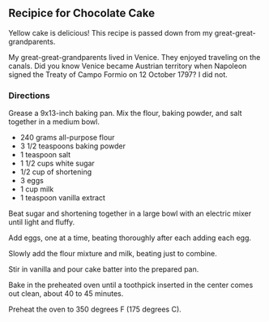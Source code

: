 ## Recipice for Chocolate Cake

Yellow cake is delicious!  This recipe is passed down from my great-great-grandparents.

My great-great-grandparents lived in Venice. They enjoyed traveling on the canals. 
Did you know Venice became Austrian territory when Napoleon signed the Treaty of Campo 
Formio on 12 October 1797? I did not.

### Directions

Grease a 9x13-inch baking pan.
Mix the flour, baking powder, and salt together in a medium bowl.

- 240 grams all-purpose flour
- 3 1/2 teaspoons baking powder
- 1 teaspoon salt
- 1 1/2 cups white sugar
- 1/2 cup of shortening
- 3 eggs
- 1 cup milk 
- 1 teaspoon vanilla extract

Beat sugar and shortening together in a large bowl with an electric mixer until light and fluffy.

Add eggs, one at a time, beating thoroughly after each adding each egg. 

Slowly add the flour mixture and milk, beating just to combine. 

Stir in vanilla and pour cake batter into the prepared pan.

Bake in the preheated oven until a toothpick inserted in the center comes out clean, about 40 to 45 minutes. 

Preheat the oven to 350 degrees F (175 degrees C). 
